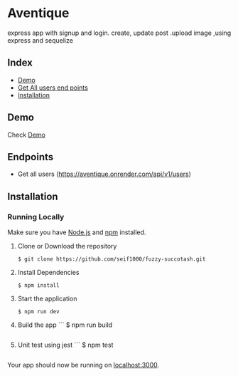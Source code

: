 # Aventique
express app with signup and login. create, update post .upload image ,using express and sequelize

## Index
+ [Demo](#demo)
+ [Get All users end points](#features)
+ [Installation](#installation)

## Demo<a name="demo"></a>
Check [Demo](https://aventique.onrender.com/)

## Endpoints<a name="features"></a>
+ Get all users (https://aventique.onrender.com/api/v1/users)


## Installation<a name="installation"></a>
### Running Locally
Make sure you have [Node.js](https://nodejs.org/) and [npm](https://www.npmjs.com/) installed.

1. Clone or Download the repository

	```
	$ git clone https://github.com/seif1000/fuzzy-succotash.git
	
	```
2. Install Dependencies

	```
	$ npm install
	```

4. Start the application

	```
	$ npm run dev 
	```
5. Build the app
        ```
	$ npm run build 
	```
	
6. Unit test using jest
         ```
	$ npm test 
	```
Your app should now be running on [localhost:3000](http://localhost:3000/).

